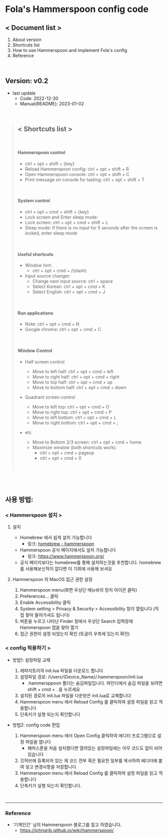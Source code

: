 # Fola's Hammerspoon config code

## < Document list >
1. About version
2. Shortcuts list
3. How to use Hammerspoon and implement Fola's config
4. Reference

<br>

## Version: v0.2
+ last update
    - Code: 2022-12-30
    - Manual(README): 2023-01-02

<br>

> ## < Shortcuts list >
>
> <br>
>
> #### Hammerspoon control
> * ctrl + opt + shift + {key}
> * Reload Hammerspoon config: ctrl + opt + shift + R
> * Open Hammerspoon console: ctrl + opt + shift + C
> * Print message on console for tasting: ctrl + opt + shift + T
>
> <br>
>
>
>#### System control
> * ctrl + opt + cmd + shift + {key}
> * Lock screen and Enter sleep mode:
> * Lock screen: ctrl + opt + cmd + shift + L 
> * Sleep mode: If there is no input for 5 seconds after the screen is locked, enter sleep mode
>
> <br>
>
>
> #### Useful shortcuts
> * Window hint:
>   * ctrl + opt + cmd + /(slash)
> * Input source changer:
>   * Change next input source: ctrl + space
>   * Select Korean: ctrl + opt + cmd + K
>   * Select English: ctrl + opt + cmd + J
>
> <br>
>
>
> #### Run applications
> * Note: ctrl + opt + cmd + N
> * Google chrome: ctrl + opt + cmd + C
>
> <br>
>
>
> #### Window Control
>
> * Half screen control
>   * Move to left half: ctrl + opt + cmd + left
>   * Move to right half: ctrl + opt + cmd + right
>   * Move to top half: ctrl + opt + cmd + up
>   * Move to bottom half: ctrl + opt + cmd + down
>
> * Quadrant screen control
>   * Move to left top: ctrl + opt + cmd + O
>   * Move to right top: ctrl + opt + cmd + P
>   * Move to left bottom: ctrl + opt + cmd + L
>   * Move to right bottom: ctrl + opt + cmd + ;
>
> * etc
>   * Move to Bottom 2/3 screen: ctrl + opt + cmd + home
>   * Maximize window (both shortcuts work):
>     * ctrl + opt + cmd + pageup
>     * ctrl + opt + cmd + 0
> 
> <br>
>
>



<br>
<br>

## 사용 방법:

### < Hammerspoon 설치 >

  1. 설치
      - Homebrew 에서 쉽게 설치 가능합니다 
        - 링크: [homebrew - hammerspoon](https://formulae.brew.sh/cask/hammerspoon#default)
      - Hammerspoon 공식 페이지에서도 설치 가능합니다 
        - 링크: https://www.hammerspoon.org/
      - 공식 페이지보다는 homebrew를 통해 설치하는것을 추천합니다. homebrew를 사용해보신적이 없다면 이 기회에 사용해 보셔요

  2. Hammerspoon 의 MacOS 접근 권한 설정
       1. Hammerspoon menu(화면 우상단 메뉴바의 망치 아이콘 클릭) 
       2. Preferences... 클릭
       3. Enable Accessibility 클릭
       4. System setting > Privacy & Security > Accessibility 창이 열립니다 (직접 찾아 들어가셔도 됩니다)
       5. 버튼을 누르고 나타난 Finder 창에서 우상단 Search 입력창에 Hammerspoon 앱을 찾아 열기
       6. 접근 권한이 설정 되었는지 확인 (토글이 우측에 있는지 확인)

### < config 적용하기 >

  * 방법1: 설정파일 교체
    1. 레파지토리의 init.lua 파일을 다운로드 합니다
    2. 설정파일 경로: /Users/{Device_Name}/.hammerspoon/init.lua
        - .hammersppoon 폴더는 숨김파일입니다. 파인더에서 숨김 파일을 보려면 shift + cmd + . 을 누르세요
    3. 설치된 경로의 init.lua 파일을 다운받은 init.lua로 교체합니다  
    4. Hammerspoon menu 에서 Reload Config 를 클릭하여 설정 파일을 읽고 적용합니다
    5. 단축키가 실행 되는지 확인합니다
      
  
  * 방법2: config code 편집
      1. Hammerspoon menu 에서 Open Config 클릭하여 에디터 프로그램으로 설정 파일을 엽니다
          - 해머스푼을 처음 설치했다면 열려있는 설정파일에는 아무 코드도 없이 비어있습니다
      2. 깃허브에 등록되어 있는 제 코드 전부 혹은 필요한 일부를 복사하여 에디터에 붙여 넣고 변경사항을 저장합니다
      3. Hammerspoon menu 에서 Reload Config 를 클릭하여 설정 파일을 읽고 적용합니다
      4. 단축키가 실행 되는지 확인합니다.

<br>

<hr/>

### Reference

* '기계인간' 님의 Hammerspoon 블로그를 참고 하였습니다.
    * https://johngrib.github.io/wiki/hammerspoon/